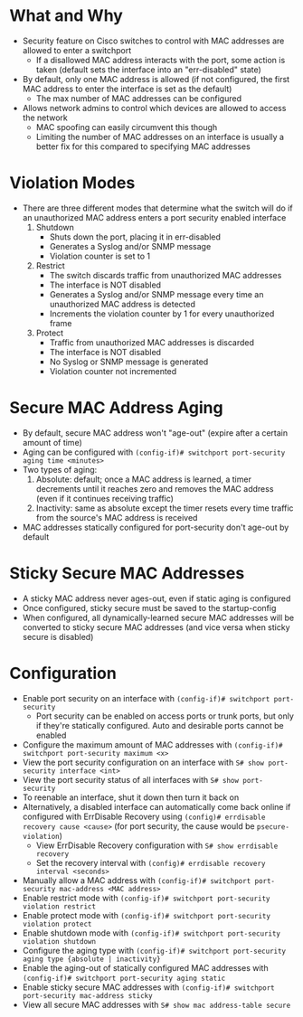 # What and Why
- Security feature on Cisco switches to control with MAC addresses are allowed to enter a switchport
	- If a disallowed MAC address interacts with the port, some action is taken (default sets the interface into an "err-disabled" state)
- By default, only one MAC address is allowed (if not configured, the first MAC address to enter the interface is set as the default)
	- The max number of MAC addresses can be configured
- Allows network admins to control which devices are allowed to access the network
	- MAC spoofing can easily circumvent this though
	- Limiting the number of MAC addresses on an interface is usually a better fix for this compared to specifying MAC addresses
# Violation Modes
- There are three different modes that determine what the switch will do if an unauthorized MAC address enters a port security enabled interface
	1. Shutdown
		- Shuts down the port, placing it in err-disabled
		- Generates a Syslog and/or SNMP message
		- Violation counter is set to 1
	2. Restrict
		- The switch discards traffic from unauthorized MAC addresses
		- The interface is NOT disabled
		- Generates a Syslog and/or SNMP message every time an unauthorized MAC address is detected
		- Increments the violation counter by 1 for every unauthorized frame
	3. Protect
		- Traffic from unauthorized MAC addresses is discarded
		- The interface is NOT disabled
		- No Syslog or SNMP message is generated
		- Violation counter not incremented
# Secure MAC Address Aging
- By default, secure MAC address won't "age-out" (expire after a certain amount of time)
- Aging can be configured with `(config-if)# switchport port-security aging time <minutes>`
- Two types of aging:
	1. Absolute: default; once a MAC address is learned, a timer decrements until it reaches zero and removes the MAC address (even if it continues receiving traffic)
	2. Inactivity: same as absolute except the timer resets every time traffic from the source's MAC address is received
- MAC addresses statically configured for port-security don't age-out by default
# Sticky Secure MAC Addresses
- A sticky MAC address never ages-out, even if static aging is configured
- Once configured, sticky secure must be saved to the startup-config
- When configured, all dynamically-learned secure MAC addresses will be converted to sticky secure MAC addresses (and vice versa when sticky secure is disabled)
# Configuration
- Enable port security on an interface with `(config-if)# switchport port-security`
	- Port security can be enabled on access ports or trunk ports, but only if they're statically configured. Auto and desirable ports cannot be enabled
- Configure the maximum amount of MAC addresses with `(config-if)# switchport port-security maximum <x>`
- View the port security configuration on an interface with `S# show port-security interface <int>`
- View the port security status of all interfaces with `S# show port-security`
- To reenable an interface, shut it down then turn it back on
- Alternatively, a disabled interface can automatically come back online if configured with ErrDisable Recovery using `(config)# errdisable recovery cause <cause>` (for port security, the cause would be `psecure-violation`)
	- View ErrDisable Recovery configuration with `S# show errdisable recovery`
	- Set the recovery interval with `(config)# errdisable recovery interval <seconds>`
- Manually allow a MAC address with `(config-if)# switchport port-security mac-address <MAC address>`
- Enable restrict mode with `(config-if)# switchport port-security violation restrict`
- Enable protect mode with `(config-if)# switchport port-security violation protect`
- Enable shutdown mode with `(config-if)# switchport port-security violation shutdown`
- Configure the aging type with `(config-if)# switchport port-security aging type {absolute | inactivity}`
- Enable the aging-out of statically configured MAC addresses with `(config-if)# switchport port-security aging static`
- Enable sticky secure MAC addresses with `(config-if)# switchport port-security mac-address sticky`
- View all secure MAC addresses with `S# show mac address-table secure`

